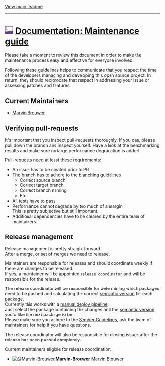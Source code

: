 [//]: # (Header)

<a href="https://github.com/Marvin-Brouwer/FluentSerializer#readme">
	View main readme
</a><hr/>
<h1>
	<img alt="icon" width="26" height="26"
		src="/docs/logo/Logo.default.optimized.svg" />
	<a href="/docs/help/Maintaining.md#readme">
		Documentation: Maintenance guide
	</a>
</h1>

[//]: # (Body)

Please take a moment to review this document in order to make the maintenance process easy and effective for everyone involved.

Following these guidelines helps to communicate that you respect the time of
the developers managing and developing this open source project. In return,
they should reciprocate that respect in addressing your issue or assessing
patches and features.

## Current Maintainers

- [Marvin Brouwer](https://github.com/Marvin-Brouwer)

## Verifying pull-requests

It's important that you inspect pull-requests thoroughly. If you can, please pull down the branch and inspect yourself.
Have a look at the benchmarking results and make sure no large performance degradation is added.

Pull-requests need at least these requirements:

- An issue has to be created prior to PR
- The branch has to adhere to the [branching guidelines](/docs/help/Contributing.md#pull-requests)
  - Correct source branch
  - Correct target branch
  - Correct branch naming
  - Etc.
- All tests have to pass
- Performance cannot degrade by too much of a margin  
  This is pretty subjective but still important.
- Additional dependencies have to be cleared by the entire team of maintainers.

## Release management

Release management is pretty straight forward.  
After a merge, or set of merges we need to release.  
  
Maintainers are responsible for releases and should coordinate weekly if there are changes to be released.  
If yes, a maintainer will be appointed `release coordinator` and will be responsible for the release.  
  
The release coordinator will be responsible for determining which packages need to be pushed and calculating the correct [semantic version](https://semver.org/) for each package.  
Currently this works with a [manual deploy pipeline](https://github.com/Marvin-Brouwer/FluentSerializer/actions/workflows/manual-deployment.yml).  
Just select the package containing the changes and the [semantic version](https://semver.org/) you'd like the next package to be.  
Please make sure you adhere to the [SemVer Guidelines](https://semver.org/), ask the team of maintainers for help if you have questions.
  
The release coordinator will also be responsible for closing issues after the release has been pushed completely.  
  
Current maintainers eligible for release coordination:

- <a href="https://github.com/Marvin-Brouwer" class="mr-2" data-hovercard-type="user" data-hovercard-url="/users/Marvin-Brouwer/hovercard" data-octo-click="hovercard-link-click" data-octo-dimensions="link_type:self">
    <img src="https://avatars.githubusercontent.com/u/5499778?s=32&amp;v=4" alt="@Marvin-Brouwer" size="32" height="32" width="32" data-view-component="true" class="avatar circle">
  </a>
  <span data-view-component="true" class="flex-self-center min-width-0 css-truncate css-truncate-overflow width-fit flex-auto">
    <a href="https://github.com/Marvin-Brouwer" class="Link--primary no-underline flex-self-center">
      <strong>Marvin-Brouwer</strong>
      <span class="color-fg-muted">Marvin Brouwer</span>
    </a>
  </span>
